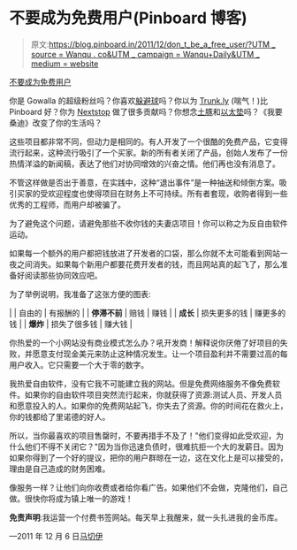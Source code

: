 # 不要成为免费用户(Pinboard 博客)

> 原文:[https://blog.pinboard.in/2011/12/don_t_be_a_free_user/?UTM _ source = Wanqu . co&UTM _ campaign = Wanqu+Daily&UTM _ medium = website](https://blog.pinboard.in/2011/12/don_t_be_a_free_user/?utm_source=wanqu.co&utm_campaign=Wanqu+Daily&utm_medium=website)

[不要成为免费用户](/2011/12/don_t_be_a_free_user/)

你是 Gowalla 的超级粉丝吗？你喜欢[躲避球](http://en.wikipedia.org/wiki/Dodgeball_(service))吗？你以为 [Trunk.ly](http://www.pcmag.com/article2/0,2817,2396138,00.asp) (喘气！)比 Pinboard 好？你为 [Nextstop](http://www.zdnet.com/blog/btl/facebook-to-acquire-shut-down-nextstop-site/36541) 做了很多贡献吗？你想念[土豚](http://latimesblogs.latimes.com/technology/2011/09/google-shuts-down-aardvark-and-9-other-companies.html)和[以太垫](http://brainsik.theory.org/.:./2009/etherpad-to-shut-down-after-google-acquisition)吗？《我要桑迪》改变了你的生活吗？

这些项目都非常不同，但动力是相同的。有人开发了一个很酷的免费产品，它变得流行起来，这种流行吸引了一个买家。新的所有者关闭了产品，创始人发布了一份热情洋溢的新闻稿，表达了他们对协同增效的兴奋之情。他们再也没有消息了。

不管这样做是否出于善意，在实践中，这种“退出事件”是一种抽送和倾倒方案。吸引买家的受欢迎程度也使得项目在财务上不可持续。所有者套现，收购者得到一些优秀的工程师，而用户却被骗了。

为了避免这个问题，请避免那些不收你钱的夫妻店项目！你可以称之为反自由软件运动。

如果每一个额外的用户都把钱放进了开发者的口袋，那么你就不太可能看到网站一夜之间消失。如果每个新用户都要花费开发者的钱，而且网站真的起飞了，那么准备好阅读那些协同效应吧。

为了举例说明，我准备了这张方便的图表:

|  | 自由的 | 有报酬的 |
| **停滞不前** | 赔钱 | 赚钱 |
| **成长** | 损失更多的钱 | 赚更多的钱 |
| **爆炸** | 损失了很多钱 | 赚大钱 |

你热爱的一个小网站没有商业模式怎么办？吼开发商！解释说你厌倦了好项目的失败，并愿意支付现金美元来防止这种情况发生。让一个项目盈利并不需要过高的每用户收入。它只需要一个大于零的数字。

我热爱自由软件，没有它我不可能建立我的网站。但是免费网络服务不像免费软件。如果你的自由软件项目突然流行起来，你就获得了资源:测试人员、开发人员和愿意投入的人。如果你的免费网站起飞，你失去了资源。你的时间花在救火上，你的钱都给了里诺德的好人。

所以，当你最喜欢的项目售罄时，不要再措手不及了！"他们变得如此受欢迎，为什么他们不得不关闭它？"因为当你迅速负债时，很难抗拒一个大的发薪日。因为如果你得到了一个好的提议，把你的用户群晾在一边，这在文化上是可以接受的，理由是自己造成的财务困难。

像服务一样？让他们向你收费或者给你看广告。如果他们不会做，克隆他们，自己做。很快你将成为镇上唯一的游戏！

**免责声明**:我运营一个付费书签网站。每天早上我醒来，就一头扎进我的金币库。

—2011 年 12 月 6 日[马切伊](/2011/12/don_t_be_a_free_user/)